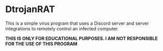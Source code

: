 # DtrojanRAT

This is a simple virus program that uses a Discord server and server integrations to remotely control an infected computer.

**THIS IS ONLY FOR EDUCATIONAL PURPOSES. I AM NOT RESPONSIBLE FOR THE USE OF THIS PROGRAM**